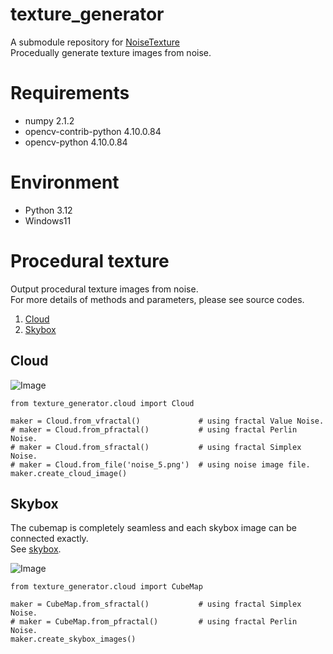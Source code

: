 # texture_generator

A submodule repository for [NoiseTexture](https://github.com/taKana671/NoiseTexture)  
Procedually generate texture images from noise.

# Requirements

* numpy 2.1.2
* opencv-contrib-python 4.10.0.84
* opencv-python 4.10.0.84

# Environment

* Python 3.12
* Windows11

# Procedural texture
Output procedural texture images from noise.  
For more details of methods and parameters, please see source codes.

1. [Cloud](#cloud)
2. [Skybox](#skybox)

## Cloud
![Image](https://github.com/user-attachments/assets/017ab598-c65c-4a76-9819-470cd78ca941)

```
from texture_generator.cloud import Cloud

maker = Cloud.from_vfractal()             # using fractal Value Noise.
# maker = Cloud.from_pfractal()           # using fractal Perlin Noise.
# maker = Cloud.from_sfractal()           # using fractal Simplex Noise.
# maker = Cloud.from_file('noise_5.png')  # using noise image file.
maker.create_cloud_image()
```


## Skybox
The cubemap is completely seamless and each skybox image can be connected exactly.  
See [skybox](https://github.com/taKana671/skybox).

![Image](https://github.com/user-attachments/assets/a27a2d3c-4dcd-4275-b952-b5691695d0f2)

```
from texture_generator.cloud import CubeMap

maker = CubeMap.from_sfractal()           # using fractal Simplex Noise.
# maker = CubeMap.from_pfractal()         # using fractal Perlin Noise.
maker.create_skybox_images()
```
